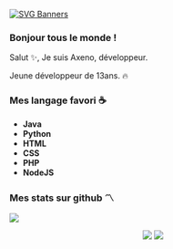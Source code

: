 
[![SVG Banners](https://svg-banners.vercel.app/api?type=origin&text1=Axeno%20&text2=Developer&width=800&height=400)](h-code.fr)


### Bonjour tous le monde !

Salut ✨, Je suis Axeno, développeur.

Jeune développeur de 13ans. 🔥

### Mes langage favori ☕

  * **Java**
  * **Python**
  * **HTML**
  * **CSS**
  * **PHP**
  * **NodeJS**

### Mes stats sur github 〽️

![](https://komarev.com/ghpvc/?username=AxenoDev&color=blueviolet)
<p align="center">
  <img src="https://github-readme-stats.vercel.app/api/top-langs/?username=AxenoDev&count_private=true&langs_count=10&theme=vue-dark&hide_border=true"/>
  <img src="https://github-readme-stats.vercel.app/api?username=AxenoDev&show_icons=true&count_private=true&hide_border=true&include_all_commits=true&theme=vue-dark"/>
</p>
